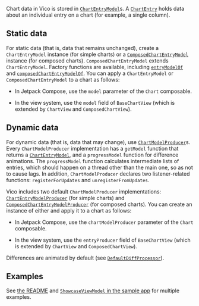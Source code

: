 Chart data in Vico is stored in [`ChartEntryModel`](https://patrykandpatryk.com/vico/api/vico/core/com.patrykandpatryk.vico.core.entry/-chart-entry-model/)s. A [`ChartEntry`](https://patrykandpatryk.com/vico/api/vico/core/com.patrykandpatryk.vico.core.entry/-chart-entry) holds data about an individual entry on a chart (for example, a single column).

## Static data

For static data (that is, data that remains unchanged), create a `ChartEntryModel` instance (for simple charts) or a [`ComposedChartEntryModel`](https://patrykandpatryk.com/vico/api/vico/core/com.patrykandpatryk.vico.core.chart.composed/-composed-chart-entry-model/) instance (for composed charts). `ComposedChartEntryModel` extends `ChartEntryModel`. Factory functions are available, including [`entryModelOf`](https://patrykandpatryk.com/vico/api/vico/core/com.patrykandpatryk.vico.core.entry/entry-model-of?query=fun%20entryModelOf(vararg%20entries:%20Pair%3CNumber,%20Number%3E):%20ChartEntryModel) and [`composedChartEntryModelOf`](https://patrykandpatryk.com/vico/api/vico/core/com.patrykandpatryk.vico.core.entry.composed/-composed-chart-entry-model-producer/-companion/composed-chart-entry-model-of). You can apply a `ChartEntryModel` or `ComposedChartEntryModel` to a chart as follows:

- In Jetpack Compose, use the `model` parameter of the `Chart` composable.

- In the view system, use the `model` field of `BaseChartView` (which is extended by `ChartView` and `ComposedChartView`).

## Dynamic data

For dynamic data (that is, data that may change), use [`ChartModelProducer`](https://patrykandpatryk.com/vico/api/vico/core/com.patrykandpatryk.vico.core.entry/-chart-model-producer/?query=interface%20ChartModelProducer%3CModel%20:%20ChartEntryModel%3E)s. Every `ChartModelProducer` implementation has a `getModel` function that returns a [`ChartEntryModel`](https://patrykandpatryk.com/vico/api/vico/core/com.patrykandpatryk.vico.core.entry/-chart-entry-model/), and a `progressModel` function for difference animations. The `progressModel` function calculates intermediate lists of entries, which should happen on a thread other than the main one, so as not to cause lags. In addition, `ChartModelProducer` declares two listener-related functions: `registerForUpdates` and `unregisterFromUpdates`.

Vico includes two default `ChartModelProducer` implementations: [`ChartEntryModelProducer`](https://patrykandpatryk.com/vico/api/vico/core/com.patrykandpatryk.vico.core.entry/-chart-entry-model-producer/?query=class%20ChartEntryModelProducer(entryCollections:%20List%3CList%3CChartEntry%3E%3E,%20backgroundExecutor:%20Executor)%20:%20ChartModelProducer%3CChartEntryModel%3E) (for simple charts) and [`ComposedChartEntryModelProducer`](https://patrykandpatryk.com/vico/api/vico/core/com.patrykandpatryk.vico.core.entry.composed/-composed-chart-entry-model-producer/?query=class%20ComposedChartEntryModelProducer%3CModel%20:%20ChartEntryModel%3E(chartModelProducers:%20List%3CChartModelProducer%3CModel%3E%3E,%20backgroundExecutor:%20Executor)%20:%20ChartModelProducer%3CComposedChartEntryModel%3CModel%3E%3E) (for composed charts). You can create an instance of either and apply it to a chart as follows:

- In Jetpack Compose, use the `chartModelProducer` parameter of the `Chart` composable.

- In the view system, use the `entryProducer` field of `BaseChartView` (which is extended by `ChartView` and `ComposedChartView`).

Differences are animated by default (see [`DefaultDiffProcessor`](https://patrykandpatryk.com/vico/api/vico/core/com.patrykandpatryk.vico.core.entry.diff/-default-diff-processor/?query=class%20DefaultDiffProcessor%20:%20DiffProcessor%3CChartEntry%3E)).

## Examples

See [the README](https://github.com/patrykandpatryk/vico#readme) and [`ShowcaseViewModel` in the sample app](https://github.com/patrykandpatryk/vico/blob/master/sample/src/main/java/com/patrykandpatryk/vico/sample/viewmodel/ShowcaseViewModel.kt) for multiple examples.
